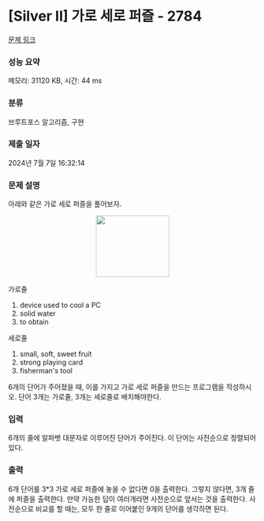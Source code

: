 # [Silver II] 가로 세로 퍼즐 - 2784 

[문제 링크](https://www.acmicpc.net/problem/2784) 

### 성능 요약

메모리: 31120 KB, 시간: 44 ms

### 분류

브루트포스 알고리즘, 구현

### 제출 일자

2024년 7월 7일 16:32:14

### 문제 설명

<p>아래와 같은 가로 세로 퍼즐을 풀어보자.</p>

<p style="text-align: center;"><img alt="" src="" style="width: 149px; height: 125px;"></p>

<p>가로줄</p>

<ol>
	<li>device used to cool a PC</li>
	<li>solid water</li>
	<li>to obtain</li>
</ol>

<p>세로줄</p>

<ol>
	<li>small, soft, sweet fruit</li>
	<li>strong playing card</li>
	<li>fisherman's tool</li>
</ol>

<p>6개의 단어가 주어졌을 때, 이를 가지고 가로 세로 퍼즐을 만드는 프로그램을 작성하시오. 단어 3개는 가로줄, 3개는 세로줄로 배치해야한다.</p>

### 입력 

 <p>6개의 줄에 알파벳 대문자로 이루어진 단어가 주어진다. 이 단어는 사전순으로 정렬되어 있다.</p>

### 출력 

 <p>6개 단어를 3*3 가로 세로 퍼즐에 놓을 수 없다면 0을 출력한다. 그렇지 않다면, 3개 줄에 퍼즐을 출력한다. 만약 가능한 답이 여러개라면 사전순으로 앞서는 것을 출력한다. 사전순으로 비교를 할 때는, 모두 한 줄로 이어붙인 9개의 단어를 생각하면 된다.</p>

